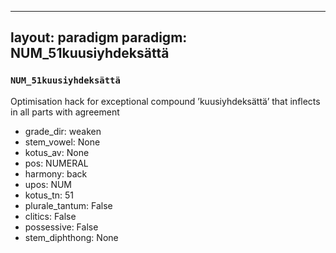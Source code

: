 
---
layout: paradigm
paradigm: NUM_51kuusiyhdeksättä
---
### ` NUM_51kuusiyhdeksättä `

Optimisation hack for exceptional compound ’kuusiyhdeksättä’ that inflects in all parts with agreement
* grade_dir: weaken
* stem_vowel: None
* kotus_av: None
* pos: NUMERAL
* harmony: back
* upos: NUM
* kotus_tn: 51
* plurale_tantum: False
* clitics: False
* possessive: False
* stem_diphthong: None
